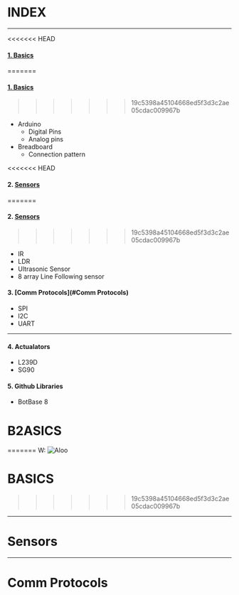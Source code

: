 # INDEX 
---

<<<<<<< HEAD
#### [1. Basics](#B2ASICS)
=======
#### [1. Basics](#BASICS)
>>>>>>> 19c5398a45104668ed5f3d3c2ae05cdac009967b

* Arduino
    * Digital Pins
    * Analog pins
* Breadboard
    * Connection pattern

<<<<<<< HEAD
#### 2. [Sensors](#sSensors)
=======
#### 2. [Sensors](#Sensors)
>>>>>>> 19c5398a45104668ed5f3d3c2ae05cdac009967b
 
* IR
* LDR
* Ultrasonic Sensor
* 8 array Line Following sensor

#### 3. [Comm Protocols](#Comm Protocols)
* SPI
* I2C
* UART
---
#### 4. Actualators

* L239D
* SG90
#### 5. Github Libraries

* BotBase
8


# B2ASICS
=======
W: ![Aloo](https://i2.wp.com/s.wordpress.org/about/images/logos/wordpress-logo-32.png
"Title")

# BASICS
>>>>>>> 19c5398a45104668ed5f3d3c2ae05cdac009967b


----
# Sensors
----
# Comm Protocols
